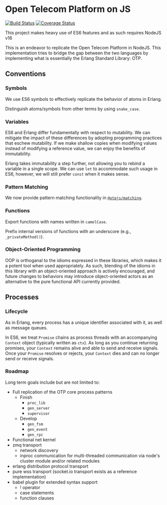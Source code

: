 # Open Telecom Platform on JS

[![Build Status](https://app.travis-ci.com/otp-js/otp-js.svg?branch=main)](https://app.travis-ci.com/github/otp-js/otp-js)
[![Coverage Status](https://coveralls.io/repos/github/otp-js/otp-js/badge.svg?branch=main)](https://coveralls.io/github/otp-js/otp-js?branch=main)

This project makes heavy use of ES6 features and as such requires NodeJS v16

This is an endeavor to replicate the Open Telecom Platform in NodeJS. This
implementation tries to bridge the gap between the two languages by implementing
what is essentially the Erlang Standard Library: OTP.

## Conventions

### Symbols

We use ES6 symbols to effectively replicate the behavior of atoms in Erlang.

Distinguish atoms/symbols from other terms by using `snake_case`.

### Variables

ES6 and Erlang differ fundamentally with respect to mutability. We can mitigate
the impact of these differences by adopting programming practices that eschew
mutability. If we make shallow copies when modifying values instead of modifying
a reference value, we can enjoy the benefits of immutability.

Erlang takes immutability a step further, not allowing you to rebind a variable
in a single scope. We can use `let` to accommodate such usage in ES6, however,
we will still prefer `const` when it makes sense.

### Pattern Matching

We now provide pattern matching functionality in [`@otpjs/matching`](/packages/matching).

### Functions

Export functions with names written in `camelCase`.

Prefix internal versions of functions with an underscore (e.g., `_privateMethod()`).

### Object-Oriented Programming

OOP is orthoganal to the idioms expressed in these libraries, which makes it a potent
tool when used appropriately. As such, blending of the idioms in this library with
an object-oriented approach is actively encouraged, and future changes to behaviors
may introduce object-oriented actors as an alternative to the pure functional API
currently provided.

## Processes

### Lifecycle

As in Erlang, every process has a unique identifier associated with it, as well
as message queues.

In ES6, we treat `Promise` chains as process threads with an accompanying
`Context` object (typically written as `ctx`). As long as you continue returning
promises, your `Context` remains alive and able to send and receive signals. Once
your `Promise` resolves or rejects, your `Context` dies and can no longer send or
receive signals.

### Roadmap

Long term goals include but are not limited to:

-   Full replication of the OTP core process patterns
    -   Finish
        -   `proc_lib`
        -   `gen_server`
        -   `supervisor`
    -   Develop
        -   `gen_fsm`
        -   `gen_event`
        -   `gen_rpc`
-   Functional net kernel
-   zmq transport
    -   network discovery
    -   inproc communication for multi-threaded communication via node's cluster module and/or related modules
-   erlang distribution protocol transport
-   pure wss transport (socket.io transport exists as a reference implementation)
-   babel plugin for extended syntax support
    -   ! operator
    -   case statements
    -   function clauses
